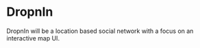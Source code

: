 DropnIn
=========

DropnIn will be a location based social network with a focus on an interactive map UI.
